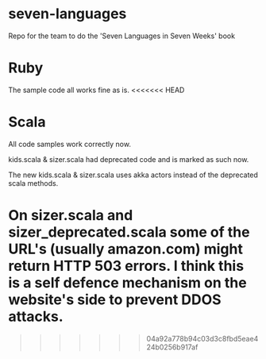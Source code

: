 # seven-languages

Repo for the team to do the 'Seven Languages in Seven Weeks' book

# Ruby

The sample code all works fine as is.
<<<<<<< HEAD

# Scala

All code samples work correctly now.

kids.scala & sizer.scala had deprecated code and is marked as such now.

The new kids.scala & sizer.scala uses akka actors instead of the deprecated scala methods.

On sizer.scala and sizer_deprecated.scala some of the URL's (usually amazon.com) might return HTTP 503 errors. I think this is a self defence mechanism on the website's side to prevent DDOS attacks.
=======
>>>>>>> 04a92a778b94c03d3c8fbd5eae424b0256b917af
